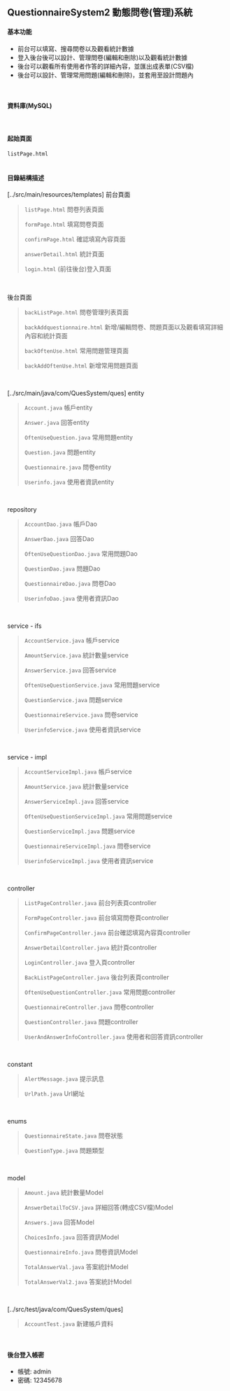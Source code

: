 ## QuestionnaireSystem2 動態問卷(管理)系統
#### 基本功能
- 前台可以填寫、搜尋問卷以及觀看統計數據
- 登入後台後可以設計、管理問卷(編輯和刪除)以及觀看統計數據
- 後台可以觀看所有使用者作答的詳細內容，並匯出成表單(CSV檔)
- 後台可以設計、管理常用問題(編輯和刪除)，並套用至設計問題內
<br />

#### 資料庫(MySQL)
<br />

#### 起始頁面
`listPage.html`
<br />
<br />

#### 目錄結構描述
[../src/main/resources/templates]
前台頁面
>`listPage.html` 問卷列表頁面
>
>`formPage.html` 填寫問卷頁面
>
>`confirmPage.html` 確認填寫內容頁面
>
>`answerDetail.html` 統計頁面
>
>`login.html` (前往後台)登入頁面
<br />

後台頁面
>`backListPage.html` 問卷管理列表頁面
>
>`backAddquestionnaire.html` 新增/編輯問卷、問題頁面以及觀看填寫詳細內容和統計頁面
>
>`backOftenUse.html` 常用問題管理頁面
>
>`backAddOftenUse.html` 新增常用問題頁面
<br />

[../src/main/java/com/QuesSystem/ques]
entity
>`Account.java` 帳戶entity
>
>`Answer.java` 回答entity
>
>`OftenUseQuestion.java` 常用問題entity
>
>`Question.java` 問題entity
>
>`Questionnaire.java` 問卷entity
>
>`Userinfo.java` 使用者資訊entity
<br />

repository
>`AccountDao.java` 帳戶Dao
>
>`AnswerDao.java` 回答Dao
>
>`OftenUseQuestionDao.java` 常用問題Dao
>
>`QuestionDao.java` 問題Dao
>
>`QuestionnaireDao.java` 問卷Dao
>
>`UserinfoDao.java` 使用者資訊Dao
<br />

service - ifs
>`AccountService.java` 帳戶service
>
>`AmountService.java` 統計數量service
>
>`AnswerService.java` 回答service
>
>`OftenUseQuestionService.java` 常用問題service
>
>`QuestionService.java` 問題service
>
>`QuestionnaireService.java` 問卷service
>
>`UserinfoService.java` 使用者資訊service
<br />

service - impl
>`AccountServiceImpl.java` 帳戶service
>
>`AmountService.java` 統計數量service
>
>`AnswerServiceImpl.java` 回答service
>
>`OftenUseQuestionServiceImpl.java` 常用問題service
>
>`QuestionServiceImpl.java` 問題service
>
>`QuestionnaireServiceImpl.java` 問卷service
>
>`UserinfoServiceImpl.java` 使用者資訊service
<br />

controller
>`ListPageController.java` 前台列表頁controller
>
>`FormPageController.java` 前台填寫問卷頁controller
>
>`ConfirmPageController.java` 前台確認填寫內容頁controller
>
>`AnswerDetailController.java` 統計頁controller
>
>`LoginController.java` 登入頁controller
>
>`BackListPageController.java` 後台列表頁controller
>
>`OftenUseQuestionController.java` 常用問題controller
>
>`QuestionnaireController.java` 問卷controller
>
>`QuestionController.java` 問題controller
>
>`UserAndAnswerInfoController.java` 使用者和回答資訊controller
<br />

constant
>`AlertMessage.java` 提示訊息
>
>`UrlPath.java` Url網址
<br />

enums
>`QuestionnaireState.java` 問卷狀態
>
>`QuestionType.java` 問題類型
<br />

model
>`Amount.java` 統計數量Model
>
>`AnswerDetailToCSV.java` 詳細回答(轉成CSV檔)Model
>
>`Answers.java` 回答Model
>
>`ChoicesInfo.java` 回答資訊Model
>
>`QuestionnaireInfo.java` 問卷資訊Model
>
>`TotalAnswerVal.java` 答案統計Model
>
>`TotalAnswerVal2.java` 答案統計Model
<br />

[../src/test/java/com/QuesSystem/ques]
>`AccountTest.java` 新建帳戶資料
<br />

#### 後台登入帳密
- 帳號: admin
- 密碼: 12345678
